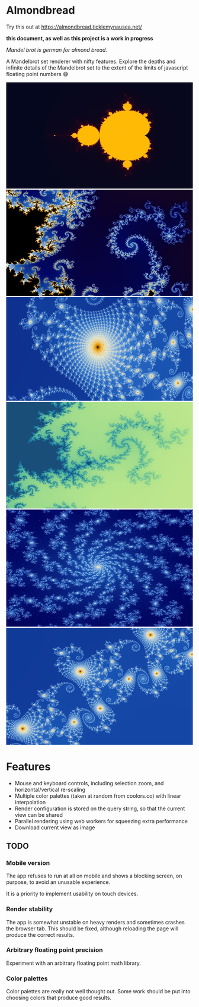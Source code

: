 # Almondbread

Try this out at https://almondbread.ticklemynausea.net/

**this document, as well as this project is a work in progress**

*Mandel brot is german for almond bread.*

A Mandelbrot set renderer with nifty features. Explore the depths and infinite details of the Mandelbrot set to the extent of the limits of javascript floating point numbers 😅


![](doc/1.jpeg)
![](doc/2.jpeg)
![](doc/3.jpeg)
![](doc/4.jpeg)
![](doc/5.jpeg)
![](doc/6.jpeg)

# Features
- Mouse and keyboard controls, including selection zoom, and horizontal/vertical re-scaling
- Multiple color palettes (taken at random from coolors.co) with linear interpolation
- Render configuration is stored on the query string, so that the current view can be shared
- Parallel rendering using web workers for squeezing extra performance
- Download current view as image

## TODO

### Mobile version

The app refuses to run at all on mobile and shows a blocking screen, on purpose, to avoid an unusable experience.

It is a priority to implement usability on touch devices.

### Render stability

The app is somewhat unstable on heavy renders and sometimes crashes the browser tab. This should be fixed, although reloading the page will produce the correct results.

### Arbitrary floating point precision

Experiment with an arbitrary floating point math library.

### Color palettes

Color palettes are really not well thought out. Some work should be put into choosing colors that produce good results.
